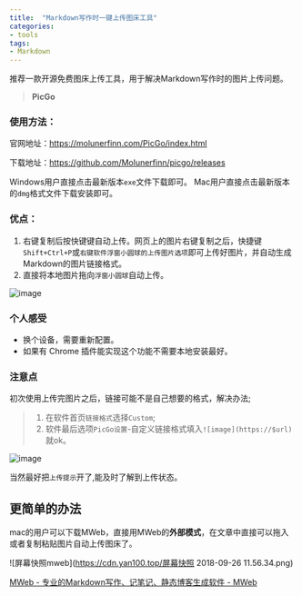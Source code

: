 ```yaml
---
title:  "Markdown写作时一键上传图床工具"
categories:
- tools
tags:  
- Markdown
---
```



推荐一款开源免费图床上传工具，用于解决Markdown写作时的图片上传问题。

> **PicGo**


### 使用方法：

官网地址：https://molunerfinn.com/PicGo/index.html

下载地址：https://github.com/Molunerfinn/picgo/releases

Windows用户直接点击最新版本`exe`文件下载即可。
Mac用户直接点击最新版本的`dmg`格式文件下载安装即可。

### 优点：

1. 右键复制后按快键键自动上传。网页上的图片右键复制之后，快捷键`Shift+Ctrl+P`或`右键软件浮窗小圆球的上传图片选项`即可上传好图片，并自动生成Markdown的图片链接格式。
2. 直接将本地图片拖向`浮窗小圆球`自动上传。

![image](https://cdn.yan100.top/20180727000213.png)

### 个人感受

- 换个设备，需要重新配置。
- 如果有 Chrome 插件能实现这个功能不需要本地安装最好。

### 注意点

初次使用上传完图片之后，链接可能不是自己想要的格式，解决办法;

>1. 在软件首页`链接格式`选择`Custom`;
>2. 软件最后选项`PicGo设置`-自定义链接格式填入`![image](https://$url)`就ok。

![image](https://cdn.yan100.top/20180727020331.png)

当然最好把`上传提示`开了,能及时了解到上传状态。


## 更简单的办法

mac的用户可以下载MWeb，直接用MWeb的**外部模式**，在文章中直接可以拖入或者复制粘贴图片自动上传图床了。

![屏幕快照mweb](https://cdn.yan100.top/屏幕快照 2018-09-26 11.56.34.png)

[MWeb - 专业的Markdown写作、记笔记、静态博客生成软件 - MWeb](https://zh.mweb.im/)

